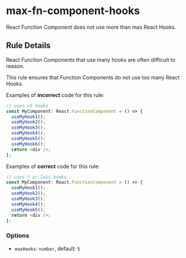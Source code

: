 # max-fn-component-hooks

React Function Component does not use more than max React Hooks.

## Rule Details

React Function Components that use many hooks are often difficult to reason.

This rule ensures that Function Components do not use too many React Hooks.

Examples of **incorrect** code for this rule:

```js
// uses >5 hooks
const MyComponent: React.FunctionComponent = () => {
  useMyHook1();
  useMyHook2();
  useMyHook3();
  useMyHook4();
  useMyHook5();
  useMyHook6();
  return <div />;
};
```

Examples of **correct** code for this rule:

```js
// uses 5 or less hooks
const MyComponent: React.FunctionComponent = () => {
  useMyHook1();
  useMyHook2();
  useMyHook3();
  useMyHook4();
  useMyHook5();
  return <div />;
};
```

### Options

- `maxHooks`: `number`, default: `5`
